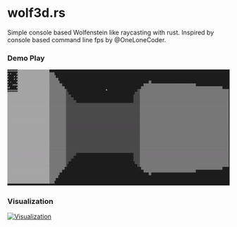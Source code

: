 # wolf3d.rs
Simple console based Wolfenstein like raycasting with rust.
Inspired by console based command line fps by @OneLoneCoder.

### Demo Play
![Demo](demo.gif)

### Visualization
[![Visualization](https://upload.wikimedia.org/wikipedia/commons/e/e7/Simple_raycasting_with_fisheye_correction.gif)](https://en.wikipedia.org/wiki/Wolfenstein_3D)